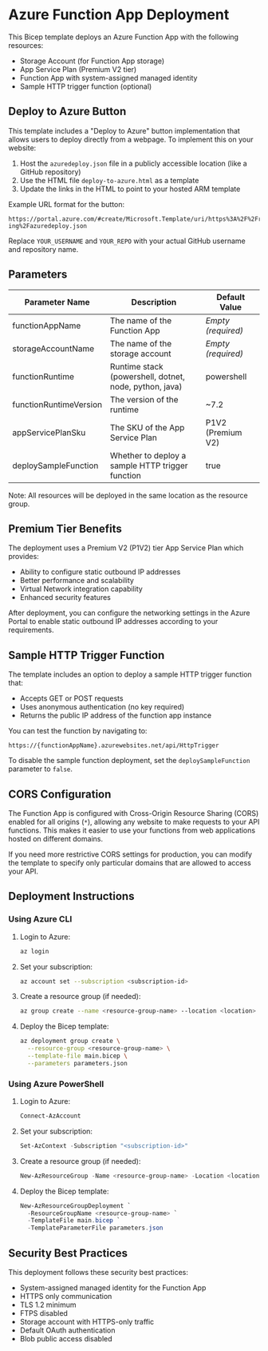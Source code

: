 # Azure Function App Deployment

This Bicep template deploys an Azure Function App with the following resources:

- Storage Account (for Function App storage)
- App Service Plan (Premium V2 tier)
- Function App with system-assigned managed identity
- Sample HTTP trigger function (optional)

## Deploy to Azure Button

This template includes a "Deploy to Azure" button implementation that allows users to deploy directly from a webpage. To implement this on your website:

1. Host the `azuredeploy.json` file in a publicly accessible location (like a GitHub repository)
2. Use the HTML file `deploy-to-azure.html` as a template
3. Update the links in the HTML to point to your hosted ARM template

Example URL format for the button:
```
https://portal.azure.com/#create/Microsoft.Template/uri/https%3A%2F%2Fraw.githubusercontent.com%2FYOUR_USERNAME%2FYOUR_REPO%2Fmain%2FDeployments%2F12.%20Azure%20App%20Services%20outbound%20outbound%20traffic-ing%2Fazuredeploy.json
```

Replace `YOUR_USERNAME` and `YOUR_REPO` with your actual GitHub username and repository name.

## Parameters

| Parameter Name | Description | Default Value |
|----------------|-------------|---------------|
| functionAppName | The name of the Function App | *Empty (required)* |
| storageAccountName | The name of the storage account | *Empty (required)* |
| functionRuntime | Runtime stack (powershell, dotnet, node, python, java) | powershell |
| functionRuntimeVersion | The version of the runtime | ~7.2 |
| appServicePlanSku | The SKU of the App Service Plan | P1V2 (Premium V2) |
| deploySampleFunction | Whether to deploy a sample HTTP trigger function | true |

Note: All resources will be deployed in the same location as the resource group.

## Premium Tier Benefits

The deployment uses a Premium V2 (P1V2) tier App Service Plan which provides:

- Ability to configure static outbound IP addresses
- Better performance and scalability
- Virtual Network integration capability
- Enhanced security features

After deployment, you can configure the networking settings in the Azure Portal to enable static outbound IP addresses according to your requirements.

## Sample HTTP Trigger Function

The template includes an option to deploy a sample HTTP trigger function that:

- Accepts GET or POST requests
- Uses anonymous authentication (no key required)
- Returns the public IP address of the function app instance

You can test the function by navigating to:
```
https://{functionAppName}.azurewebsites.net/api/HttpTrigger
```

To disable the sample function deployment, set the `deploySampleFunction` parameter to `false`.

## CORS Configuration

The Function App is configured with Cross-Origin Resource Sharing (CORS) enabled for all origins (`*`), allowing any website to make requests to your API functions. This makes it easier to use your functions from web applications hosted on different domains.

If you need more restrictive CORS settings for production, you can modify the template to specify only particular domains that are allowed to access your API.

## Deployment Instructions

### Using Azure CLI

1. Login to Azure:
   ```bash
   az login
   ```

2. Set your subscription:
   ```bash
   az account set --subscription <subscription-id>
   ```

3. Create a resource group (if needed):
   ```bash
   az group create --name <resource-group-name> --location <location>
   ```

4. Deploy the Bicep template:
   ```bash
   az deployment group create \
     --resource-group <resource-group-name> \
     --template-file main.bicep \
     --parameters parameters.json
   ```

### Using Azure PowerShell

1. Login to Azure:
   ```powershell
   Connect-AzAccount
   ```

2. Set your subscription:
   ```powershell
   Set-AzContext -Subscription "<subscription-id>"
   ```

3. Create a resource group (if needed):
   ```powershell
   New-AzResourceGroup -Name <resource-group-name> -Location <location>
   ```

4. Deploy the Bicep template:
   ```powershell
   New-AzResourceGroupDeployment `
     -ResourceGroupName <resource-group-name> `
     -TemplateFile main.bicep `
     -TemplateParameterFile parameters.json
   ```

## Security Best Practices

This deployment follows these security best practices:
- System-assigned managed identity for the Function App
- HTTPS only communication
- TLS 1.2 minimum
- FTPS disabled
- Storage account with HTTPS-only traffic
- Default OAuth authentication
- Blob public access disabled 